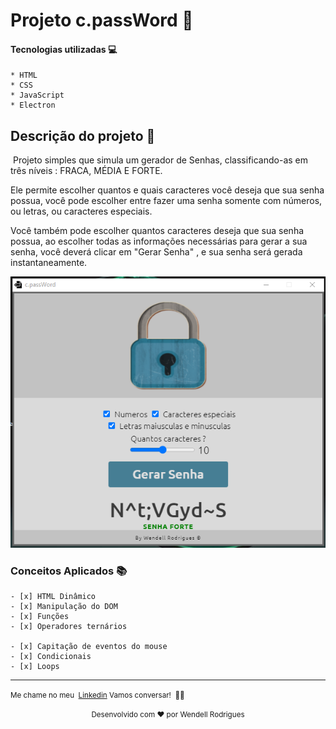 # Projeto c.passWord  🔐

#### Tecnologias utilizadas 💻

	* HTML
	* CSS
	* JavaScript
	* Electron

## Descrição do projeto 📑

​	Projeto simples que simula um gerador de Senhas, classificando-as em três níveis : FRACA, MÉDIA E FORTE.

Ele permite escolher quantos e quais caracteres você deseja que sua senha possua, você pode escolher entre fazer uma senha somente com números, ou letras, ou caracteres especiais.

 Você também pode escolher quantos caracteres deseja que sua senha possua, ao escolher todas as informações necessárias para gerar a sua senha, você deverá clicar em "Gerar Senha" , e sua senha será gerada instantaneamente.

![Print](Print.PNG)



### Conceitos Aplicados 📚

	- [x] HTML Dinâmico
	- [x] Manipulação do DOM
	- [x] Funções
	- [x] Operadores ternários

	- [x] Capitação de eventos do mouse
	- [x] Condicionais
	- [x] Loops

---

 <small>Me chame no meu  [Linkedin](https://www.linkedin.com/in/wendell-rodrigues-30011997/) Vamos conversar!  👋🏻</small>


<center><small>Desenvolvido com ❤️ por Wendell Rodrigues</small></center>











